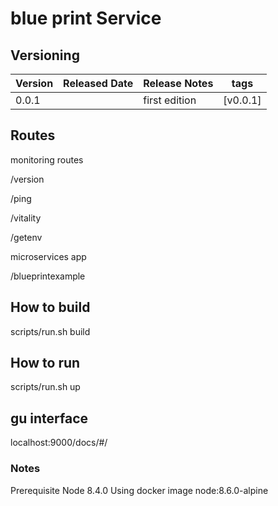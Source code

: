 # blue print Service

## Versioning

Version | Released Date | Release Notes                                             |tags		|
--------|---------------|-----------------------------------------------------------|----------	|
0.0.1	|	            |	first edition                                           | [v0.0.1]  |


## Routes
monitoring routes

/version

/ping

/vitality

/getenv

microservices app

/blueprintexample

## How to build
scripts/run.sh build
## How to run
scripts/run.sh up

## gu interface
localhost:9000/docs/#/

### Notes
Prerequisite Node 8.4.0
Using docker image node:8.6.0-alpine